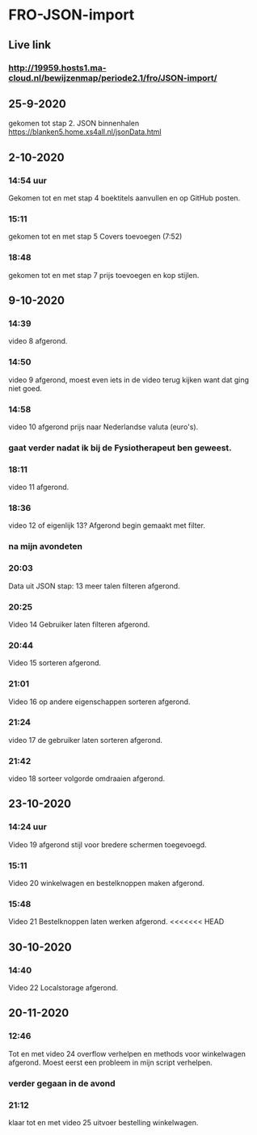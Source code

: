 # FRO-JSON-import 
## Live link
### http://19959.hosts1.ma-cloud.nl/bewijzenmap/periode2.1/fro/JSON-import/
## 25-9-2020
gekomen tot stap 2. JSON binnenhalen https://blanken5.home.xs4all.nl/jsonData.html
## 2-10-2020
### 14:54 uur
Gekomen tot en met stap 4 boektitels aanvullen en op GitHub posten.
### 15:11
gekomen tot en met stap 5 Covers toevoegen (7:52)
### 18:48
gekomen tot en met stap 7 prijs toevoegen en kop stijlen.
## 9-10-2020
### 14:39
video 8 afgerond.
### 14:50
video 9 afgerond, moest even iets in de video terug kijken want dat ging niet goed. 
### 14:58
video 10 afgerond prijs naar Nederlandse valuta (euro's).
### gaat verder nadat ik bij de Fysiotherapeut ben geweest.
### 18:11
video 11 afgerond.
### 18:36
video 12 of eigenlijk 13? Afgerond begin gemaakt met filter.
### na mijn avondeten 
### 20:03
Data uit JSON stap: 13 meer talen filteren afgerond.
### 20:25 
Video 14 Gebruiker laten filteren afgerond.
### 20:44
Video 15 sorteren afgerond.
### 21:01
Video 16 op andere eigenschappen sorteren afgerond.
### 21:24
video 17 de gebruiker laten sorteren afgerond.
### 21:42
video 18 sorteer volgorde omdraaien afgerond.

## 23-10-2020
### 14:24 uur
Video 19 afgerond stijl voor bredere schermen toegevoegd.
### 15:11
Video 20 winkelwagen en bestelknoppen maken afgerond.
### 15:48
Video 21 Bestelknoppen laten werken afgerond.
<<<<<<< HEAD

## 30-10-2020
### 14:40
Video 22 Localstorage afgerond.

## 20-11-2020
### 12:46 
Tot en met video 24 overflow verhelpen en methods voor winkelwagen afgerond.
Moest eerst een probleem in mijn script verhelpen.
### verder gegaan in de avond
### 21:12
klaar tot en met video 25 uitvoer bestelling winkelwagen.
